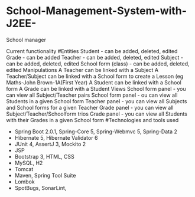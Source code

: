 # School-Management-System-with-J2EE-
School manager

Current functionality
#Entities
Student - can be added, deleted, edited
Grade - can be added
Teacher - can be added, deleted, edited
Subject - can be added, deleted, edited
School form (class) - can be added, deleted, edited
Manipulations
A Teacher can be linked with a Subject
A Teacher/Subject can be linked with a School form to create a Lesson (eg Maths-John Brown-1A(First Year)
A Student can be linked with a School form
A Grade can be linked with a Student
Views
School form panel - you can view all Subject/Teacher pairs
School form panel - ou can view all Students in a given School form
Teacher panel - you can view all Subjects and School forms for a given Teacher
Grade panel - you can view all Subject/Teacher/Schoolform trios
Grade panel - you can view all Students with their Grades in a given School form
#Technologies and tools used
* Spring Boot 2.0.1, Spring-Core 5, Spring-Webmvc 5, Spring-Data 2
* Hibernate 5, Hibernate Validator 6
* JUnit 4, AssertJ 3, Mockito 2
* JSP
* Bootstrap 3, HTML, CSS
* MySQL, H2
* Tomcat
* Maven, Spring Tool Suite
* Lombok
* SpotBugs, SonarLint,
